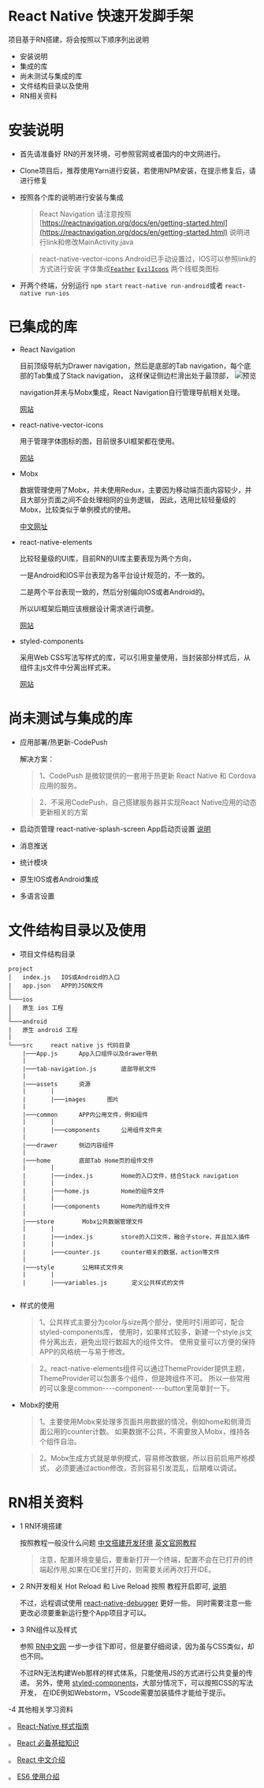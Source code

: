 # React Native 快速开发脚手架

项目基于RN搭建，将会按照以下顺序列出说明
- 安装说明
- 集成的库
- 尚未测试与集成的库
- 文件结构目录以及使用
- RN相关资料


# 安装说明
- 首先请准备好 RN的开发环境，可参照官网或者国内的中文网进行。
- Clone项目后，推荐使用Yarn进行安装，若使用NPM安装，在提示修复后，请进行修复
- 按照各个库的说明进行安装与集成
	>React Navigation 
	请注意按照 [https://reactnavigation.org/docs/en/getting-started.html](https://reactnavigation.org/docs/en/getting-started.html) 说明进行link和修改MainActivity.java
	
	>react-native-vector-icons
	Android已手动设置过，IOS可以参照link的方式进行安装
	字体集成[`Feather`](http://feathericons.com/) [`EvilIcons`](http://evil-icons.io/) 两个线框类图标
- 开两个终端，分别运行
		```
		npm start
		  ```
		  ```
		react-native run-android
		  ```或者 ```
		react-native run-ios
		  ```
	

# 已集成的库
- React Navigation 

     目前顶级导航为Drawer navigation，然后是底部的Tab navigation，每个底部的Tab集成了Stack navigation，
     这样保证侧边栏滑出处于最顶部，
    ![预览]("https://github.com/leer561/react_native_mobx/blob/develop/src/assets/images/1.png" "预览")
    
    navigation并未与Mobx集成，React Navigation自行管理导航相关处理。
    
    [网站](https://reactnavigation.org/docs/en/getting-started.html)

- react-native-vector-icons
    
    用于管理字体图标的图，目前很多UI框架都在使用。
    
    [网站](https://github.com/oblador/react-native-vector-icons)
    
    
- Mobx

    数据管理使用了Mobx，并未使用Redux，主要因为移动端页面内容较少，并且大部分页面之间不会处理相同的业务逻辑，
    因此，选用比较轻量级的Mobx，比较类似于单例模式的使用。
    
    [中文网址](https://cn.mobx.js.org/)
    
- react-native-elements

    比较轻量级的UI库，目前RN的UI库主要表现为两个方向，
    
    一是Android和IOS平台表现为各平台设计规范的，不一致的。
    
    二是两个平台表现一致的，然后分别偏向IOS或者Android的。
    
    所以UI框架后期应该根据设计需求进行调整。
    
    [网站](https://react-native-training.github.io/react-native-elements/docs/getting_started.html)
    
- styled-components
    
    采用Web CSS写法写样式的库，可以引用变量使用，当封装部分样式后，从组件主js文件中分离出样式来。
    
    [网站](https://www.styled-components.com/docs/basics#react-native)

# 尚未测试与集成的库
- 应用部署/热更新-CodePush
    
    解决方案：
    
    >1、CodePush 是微软提供的一套用于热更新 React Native 和 Cordova 应用的服务。
    
    >2、不采用CodePush，自己搭建服务器并实现React Native应用的动态更新相关的方案
- 启动页管理  react-native-splash-screen 
    App启动页设置  [说明](https://github.com/crazycodeboy/react-native-splash-screen)
    
- 消息推送

- 统计模块

- 原生IOS或者Android集成

- 多语言设置

# 文件结构目录以及使用

- 项目文件结构目录
```
project
│   index.js   IOS或Android的入口 
|   app.json   APP的JSON文件
│
└───ios
│   原生 ios 工程
│   
└───android
|   原生 android 工程
|
└───src     react native js 代码目录
    |───App.js      App入口组件以及drawer导航
    |
    |───tab-navigation.js       底部导航文件
    |
    |───assets      资源
    |       |
    |       |───images      图片
    |
    |───common      APP内公用文件，例如组件
    |       |
    |       |───components      公用组件文件夹
    |    
    |───drawer      侧边内容组件  
    |
    |───home        底部Tab Home页的组件文件
    |       |
    |       |───index.js        Home的入口文件，结合Stack navigation
    |       |
    |       |───home.js         Home的组件文件
    |       |
    |       |───components      Home内的组件文件
    |
    |───store        Mobx公共数据管理文件
    |       |     
    |       |───index.js        store的入口文件，融合子store，并且加入插件
    |       |
    |       |───counter.js      counter相关的数据，action等文件
    |   
    |───style        公用样式文件夹
    |       |     
    |       |───variables.js       定义公共样式的文件
               
```
- 样式的使用
     > 1。公共样式主要分为color与size两个部分，使用时引用即可，配合styled-components库，
     使用时，如果样式较多，新建一个style.js文件分离出去，避免出现行数超大的组件文件。
     使用变量可以方便的保持APP的风格统一与易于修改。

     >2。react-native-elements组件可以通过ThemeProvider提供主题，ThemeProvider可以包裹多个组件，但是跨组件不可。
     所以一些常用的可以象是common----component----button里简单封一下。
     
- Mobx的使用
     > 1。主要使用Mobx来处理多页面共用数据的情况，例如home和侧滑页面公用的counter计数。
     如果数据不公共，不需要放入Mobx，维持各个组件自治。
     
     > 2。Mobx生成方式就是单例模式，容易修改数据，所以目前启用严格模式，
     必须要通过action修改，否则容易引发混乱，后期难以调试。

# RN相关资料
  
  - 1 RN环境搭建
  
    按照教程一般没什么问题
    [中文搭建开发环境](https://reactnative.cn/docs/getting-started.html)
    [英文官网教程](https://facebook.github.io/react-native/docs/getting-started)
    
    > 注意，配置环境变量后，要重新打开一个终端，配置不会在已打开的终端起作用,如果在IDE里打开的，则需要关闭再次打开IDE。
    
  - 2 RN开发相关
    Hot Reload 和 Live Reload 按照 教程开启即可, [说明](https://reactnative.cn/docs/debugging/#%E8%87%AA%E5%8A%A8%E5%88%B7%E6%96%B0)
    
    不过，远程调试使用 [react-native-debugger](https://github.com/jhen0409/react-native-debugger) 更好一些。
    同时需要注意一些更改必须要重新运行整个App项目才可以。
    
  - 3 RN组件以及样式
    
    参照 [RN中文网](https://reactnative.cn/docs/style/) 一步一步往下即可，但是要仔细阅读，因为虽与CSS类似，却也不同。
    
  
    不过RN无法构建Web那样的样式体系，只能使用JS的方式进行公共变量的传递。
    另外，使用 [styled-components](https://www.styled-components.com/docs/basics#react-native)，大部分情况下，可以按照CSS的写法开发，
    在IDE例如Webstorm，VScode需要加装插件才能给于提示。
  
  -4 其他相关学习资料     
  
  。  [React-Native 样式指南](https://github.com/doyoe/react-native-stylesheet-guide)   
  
  。  [React 必备基础知识](http://www.imooc.com/article/279228)    
  
  。  [React 中文介绍](https://react.docschina.org/docs/introducing-jsx.html)
  
  。  [ES6 使用介绍](http://es6.ruanyifeng.com/)
    
          
     
        
     
    
    
    
    
    
    
     


